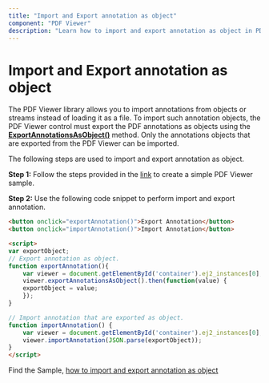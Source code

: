 ```yaml
---
title: "Import and Export annotation as object"
component: "PDF Viewer"
description: "Learn how to import and export annotation as object in PDF Viewer control."
---
```


# Import and Export annotation as object

The PDF Viewer library allows you to import annotations from objects or streams instead of loading it as a file. To import such annotation objects, the PDF Viewer control must export the PDF annotations as objects using the [**ExportAnnotationsAsObject()**](https://ej2.syncfusion.com/react/documentation/api/pdfviewer/#exportannotationsasobject) method. Only the annotations objects that are exported from the PDF Viewer can be imported.

The following steps are used to import and export annotation as object.

**Step 1:** Follow the steps provided in the [link](https://ej2.syncfusion.com/react/documentation/pdfviewer/getting-started/) to create a simple PDF Viewer sample.

**Step 2:** Use the following code snippet to perform import and export annotation.

```html
<button onclick="exportAnnotation()">Export Annotation</button>
<button onclick="importAnnotation()">Import Annotation</button>

<script>
var exportObject;
// Export annotation as object.
function exportAnnotation(){
    var viewer = document.getElementById('container').ej2_instances[0];
    viewer.exportAnnotationsAsObject().then(function(value) {
    exportObject = value;
    });
}

// Import annotation that are exported as object.
function importAnnotation() {
    var viewer = document.getElementById('container').ej2_instances[0];
    viewer.importAnnotation(JSON.parse(exportObject));
}
</script>
```

Find the Sample, [how to import and export annotation as object](https://stackblitz.com/edit/react-dtuvxn?devtoolsheight=33&file=index.html)